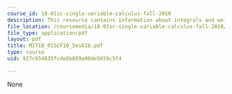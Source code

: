 ```yaml
---
course_id: 18-01sc-single-variable-calculus-fall-2010
description: This resource contains information about integrals and weighted averages.
file_location: /coursemedia/18-01sc-single-variable-calculus-fall-2010/927c654635fcde8b889a90de5659c5f4_MIT18_01SCF10_Ses61b.pdf
file_type: application/pdf
layout: pdf
title: MIT18_01SCF10_Ses61b.pdf
type: course
uid: 927c654635fcde8b889a90de5659c5f4

---
```

None